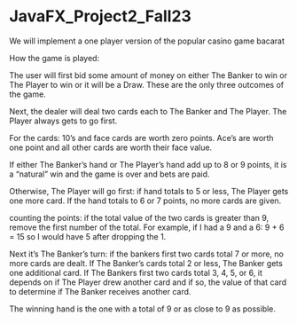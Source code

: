 # JavaFX_Project2_Fall23


We will implement a one player version of the popular casino game bacarat

How the game is played:

The user will first bid some amount of money on either The Banker to win or The Player to win or it will be a Draw. These are the only three outcomes of the game.

Next, the dealer will deal two cards each to The Banker and The Player. The Player always gets to go first.

For the cards: 10’s and face cards are worth zero points. Ace’s are worth one point and all other cards are worth their face value.

If either The Banker’s hand or The Player’s hand add up to 8 or 9 points, it is a “natural” win and the game is over and bets are paid.

Otherwise, The Player will go first: if hand totals to 5 or less, The Player gets one more card. If the hand totals to 6 or 7 points, no more cards are given.

counting the points: if the total value of the two cards is greater than 9, remove the first number of the total. For example, if I had a 9 and a 6: 9 + 6 = 15 so I would have 5 after dropping the 1.

Next it’s The Banker’s turn: if the bankers first two cards total 7 or more, no more cards are dealt. If The Banker’s cards total 2 or less, The Banker gets one additional card. If The Bankers first two cards total 3, 4, 5, or 6, it depends on if The Player drew another card and if so, the value of that card to determine if The Banker receives another card.

The winning hand is the one with a total of 9 or as close to 9 as possible.
